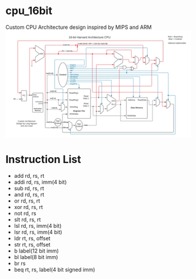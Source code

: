 # cpu_16bit
Custom CPU Architecture design inspired by MIPS and ARM
![alt text](https://github.com/lhn1703/cpu_16bit/blob/main/documentation/cpu_architecture.jpeg)

# Instruction List 
- add 	rd, rs, rt
- addi	rd, rs, imm(4 bit)
- sub  	rd, rs, rt
-	and	  rd, rs, rt
-	or	  rd, rs, rt
-	xor 	rd, rs, rt
-	not	  rd, rs
-	slt	  rd, rs, rt
-	lsl	  rd, rs, imm(4 bit)
-	lsr	  rd, rs, imm(4 bit)
-	ldr	  rt, rs, offset
-	str	  rt, rs, offset
-	b	    label(12 bit imm)
-	bl	  label(8 bit imm)
-	br	  rs
-	beq	  rt, rs, label(4 bit signed imm)
